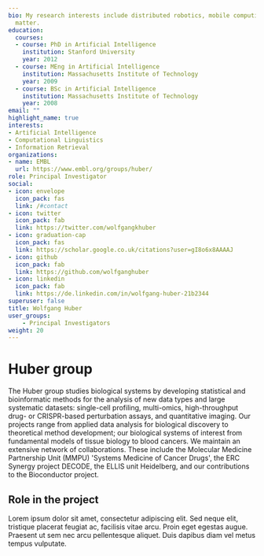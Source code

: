 ```yaml
---
bio: My research interests include distributed robotics, mobile computing and programmable
  matter.
education:
  courses:
  - course: PhD in Artificial Intelligence
    institution: Stanford University
    year: 2012
  - course: MEng in Artificial Intelligence
    institution: Massachusetts Institute of Technology
    year: 2009
  - course: BSc in Artificial Intelligence
    institution: Massachusetts Institute of Technology
    year: 2008
email: ""
highlight_name: true
interests:
- Artificial Intelligence
- Computational Linguistics
- Information Retrieval
organizations:
- name: EMBL
  url: https://www.embl.org/groups/huber/
role: Principal Investigator
social:
- icon: envelope
  icon_pack: fas
  link: /#contact
- icon: twitter
  icon_pack: fab
  link: https://twitter.com/wolfgangkhuber
- icon: graduation-cap
  icon_pack: fas
  link: https://scholar.google.co.uk/citations?user=gI8o6x8AAAAJ
- icon: github
  icon_pack: fab
  link: https://github.com/wolfganghuber
- icon: linkedin
  icon_pack: fab
  link: https://de.linkedin.com/in/wolfgang-huber-21b2344
superuser: false
title: Wolfgang Huber
user_groups:
    - Principal Investigators
weight: 20
---
```


# Huber group

The Huber group studies biological systems by developing statistical and bioinformatic methods for the analysis of new data types and large systematic datasets: single-cell profiling, multi-omics, high-throughput drug- or CRISPR-based perturbation assays, and quantitative imaging. Our projects range from applied data analysis for biological discovery to theoretical method development; our biological systems of interest from fundamental models of tissue biology to blood cancers. We maintain an extensive network of collaborations. These include the Molecular Medicine Partnership Unit (MMPU) 'Systems Medicine of Cancer Drugs', the ERC Synergy project DECODE, the ELLIS unit Heidelberg, and our contributions to the Bioconductor project.


## Role in the project

Lorem ipsum dolor sit amet, consectetur adipiscing elit. Sed neque elit, tristique placerat feugiat ac, facilisis vitae arcu. Proin eget egestas augue. Praesent ut sem nec arcu pellentesque aliquet. Duis dapibus diam vel metus tempus vulputate.
